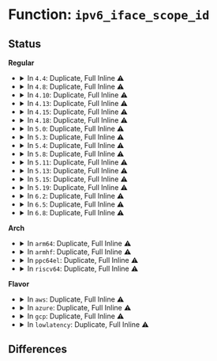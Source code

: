 # Function: <code>ipv6_iface_scope_id</code>

## Status
<b>Regular</b>
<ul>
<li>
<details>
<summary>In <code>4.4</code>: Duplicate, Full Inline ⚠️</summary>

**Collision:** Static Duplication

**Inline:** Full

**Transformation:** False

**Instances:**

```
In net/ipv4/ping.c (ffffffff817a3548)
Location: include/net/ipv6.h:361
Inline: True
Inline callers:
  - net/ipv4/ping.c:ping_recvmsg
```
```
In net/ipv6/af_inet6.c (ffffffff817c2ab9)
Location: include/net/ipv6.h:361
Inline: True
Inline callers:
  - net/ipv6/af_inet6.c:inet6_getname
```
```
In net/ipv6/udp.c (ffffffff817e312b)
Location: include/net/ipv6.h:361
Inline: True
Inline callers:
  - net/ipv6/udp.c:udpv6_recvmsg
```
```
In net/ipv6/raw.c (ffffffff817e5753)
Location: include/net/ipv6.h:361
Inline: True
Inline callers:
  - net/ipv6/raw.c:rawv6_recvmsg
```
```
In net/ipv6/datagram.c (ffffffff817f5489)
Location: include/net/ipv6.h:361
Inline: True
Inline callers:
  - net/ipv6/datagram.c:ip6_datagram_recv_specific_ctl
  - net/ipv6/datagram.c:ipv6_recv_error
  - net/ipv6/datagram.c:ipv6_recv_error
```
```
In net/ipv6/inet6_connection_sock.c (ffffffff817f745e)
Location: include/net/ipv6.h:361
Inline: True
Inline callers:
  - net/ipv6/inet6_connection_sock.c:inet6_csk_addr2sockaddr
```
</details>
</li>
<li>
<details>
<summary>In <code>4.8</code>: Duplicate, Full Inline ⚠️</summary>

**Collision:** Static Duplication

**Inline:** Full

**Transformation:** False

**Instances:**

```
In net/ipv4/ping.c (ffffffff818105b0)
Location: include/net/ipv6.h:378
Inline: True
Inline callers:
  - net/ipv4/ping.c:ping_recvmsg
```
```
In net/ipv6/af_inet6.c (ffffffff8182fb19)
Location: include/net/ipv6.h:378
Inline: True
Inline callers:
  - net/ipv6/af_inet6.c:inet6_getname
```
```
In net/ipv6/udp.c (ffffffff818513c7)
Location: include/net/ipv6.h:378
Inline: True
Inline callers:
  - net/ipv6/udp.c:udpv6_recvmsg
```
```
In net/ipv6/raw.c (ffffffff81853a0c)
Location: include/net/ipv6.h:378
Inline: True
Inline callers:
  - net/ipv6/raw.c:rawv6_recvmsg
```
```
In net/ipv6/datagram.c (ffffffff8186454b)
Location: include/net/ipv6.h:378
Inline: True
Inline callers:
  - net/ipv6/datagram.c:ip6_datagram_recv_specific_ctl
  - net/ipv6/datagram.c:ipv6_recv_error
  - net/ipv6/datagram.c:ipv6_recv_error
```
```
In net/ipv6/inet6_connection_sock.c (ffffffff818665ae)
Location: include/net/ipv6.h:378
Inline: True
Inline callers:
  - net/ipv6/inet6_connection_sock.c:inet6_csk_addr2sockaddr
```
</details>
</li>
<li>
<details>
<summary>In <code>4.10</code>: Duplicate, Full Inline ⚠️</summary>

**Collision:** Static Duplication

**Inline:** Full

**Transformation:** False

**Instances:**

```
In net/ipv4/ping.c (ffffffff81841ab0)
Location: include/net/ipv6.h:378
Inline: True
Inline callers:
  - net/ipv4/ping.c:ping_recvmsg
```
```
In net/ipv6/af_inet6.c (ffffffff81861599)
Location: include/net/ipv6.h:378
Inline: True
Inline callers:
  - net/ipv6/af_inet6.c:inet6_getname
```
```
In net/ipv6/udp.c (ffffffff818833c9)
Location: include/net/ipv6.h:378
Inline: True
Inline callers:
  - net/ipv6/udp.c:udpv6_recvmsg
```
```
In net/ipv6/raw.c (ffffffff8188571c)
Location: include/net/ipv6.h:378
Inline: True
Inline callers:
  - net/ipv6/raw.c:rawv6_recvmsg
```
```
In net/ipv6/datagram.c (ffffffff81896cc0)
Location: include/net/ipv6.h:378
Inline: True
Inline callers:
  - net/ipv6/datagram.c:ip6_datagram_recv_specific_ctl
  - net/ipv6/datagram.c:ipv6_recv_error
  - net/ipv6/datagram.c:ipv6_recv_error
```
```
In net/ipv6/inet6_connection_sock.c (ffffffff81898c9e)
Location: include/net/ipv6.h:378
Inline: True
Inline callers:
  - net/ipv6/inet6_connection_sock.c:inet6_csk_addr2sockaddr
```
</details>
</li>
<li>
<details>
<summary>In <code>4.13</code>: Duplicate, Full Inline ⚠️</summary>

**Collision:** Static Duplication

**Inline:** Full

**Transformation:** False

**Instances:**

```
In net/ipv4/ping.c (ffffffff81863200)
Location: include/net/ipv6.h:379
Inline: True
Inline callers:
  - net/ipv4/ping.c:ping_recvmsg
```
```
In net/ipv6/af_inet6.c (ffffffff81885cdb)
Location: include/net/ipv6.h:379
Inline: True
Inline callers:
  - net/ipv6/af_inet6.c:inet6_getname
```
```
In net/ipv6/udp.c (ffffffff818a808d)
Location: include/net/ipv6.h:379
Inline: True
Inline callers:
  - net/ipv6/udp.c:udpv6_recvmsg
```
```
In net/ipv6/raw.c (ffffffff818abae5)
Location: include/net/ipv6.h:379
Inline: True
Inline callers:
  - net/ipv6/raw.c:rawv6_recvmsg
```
```
In net/ipv6/datagram.c (ffffffff818bd208)
Location: include/net/ipv6.h:379
Inline: True
Inline callers:
  - net/ipv6/datagram.c:ip6_datagram_recv_specific_ctl
  - net/ipv6/datagram.c:ipv6_recv_error
  - net/ipv6/datagram.c:ipv6_recv_error
```
```
In net/ipv6/inet6_connection_sock.c (ffffffff818beea0)
Location: include/net/ipv6.h:379
Inline: True
Inline callers:
  - net/ipv6/inet6_connection_sock.c:inet6_csk_addr2sockaddr
```
</details>
</li>
<li>
<details>
<summary>In <code>4.15</code>: Duplicate, Full Inline ⚠️</summary>

**Collision:** Static Duplication

**Inline:** Full

**Transformation:** False

**Instances:**

```
In net/ipv4/ping.c (ffffffff818e3330)
Location: include/net/ipv6.h:420
Inline: True
Inline callers:
  - net/ipv4/ping.c:ping_recvmsg
```
```
In net/ipv6/af_inet6.c (ffffffff81906e8b)
Location: include/net/ipv6.h:420
Inline: True
Inline callers:
  - net/ipv6/af_inet6.c:inet6_getname
```
```
In net/ipv6/udp.c (ffffffff8192ab3d)
Location: include/net/ipv6.h:420
Inline: True
Inline callers:
  - net/ipv6/udp.c:udpv6_recvmsg
```
```
In net/ipv6/raw.c (ffffffff8192e6a5)
Location: include/net/ipv6.h:420
Inline: True
Inline callers:
  - net/ipv6/raw.c:rawv6_recvmsg
```
```
In net/ipv6/datagram.c (ffffffff81940328)
Location: include/net/ipv6.h:420
Inline: True
Inline callers:
  - net/ipv6/datagram.c:ip6_datagram_recv_specific_ctl
  - net/ipv6/datagram.c:ipv6_recv_error
  - net/ipv6/datagram.c:ipv6_recv_error
```
```
In net/ipv6/inet6_connection_sock.c (ffffffff81941fe0)
Location: include/net/ipv6.h:420
Inline: True
Inline callers:
  - net/ipv6/inet6_connection_sock.c:inet6_csk_addr2sockaddr
```
</details>
</li>
<li>
<details>
<summary>In <code>4.18</code>: Duplicate, Full Inline ⚠️</summary>

**Collision:** Static Duplication

**Inline:** Full

**Transformation:** False

**Instances:**

```
In net/ipv4/ping.c (ffffffff81939cc6)
Location: include/net/ipv6.h:408
Inline: True
Inline callers:
  - net/ipv4/ping.c:ping_recvmsg
```
```
In net/ipv6/af_inet6.c (ffffffff8195de6b)
Location: include/net/ipv6.h:408
Inline: True
Inline callers:
  - net/ipv6/af_inet6.c:inet6_getname
```
```
In net/ipv6/udp.c (ffffffff81982e50)
Location: include/net/ipv6.h:408
Inline: True
Inline callers:
  - net/ipv6/udp.c:udpv6_recvmsg
```
```
In net/ipv6/raw.c (ffffffff8198762a)
Location: include/net/ipv6.h:408
Inline: True
Inline callers:
  - net/ipv6/raw.c:rawv6_recvmsg
```
```
In net/ipv6/datagram.c (ffffffff81998ef1)
Location: include/net/ipv6.h:408
Inline: True
Inline callers:
  - net/ipv6/datagram.c:ip6_datagram_recv_specific_ctl
  - net/ipv6/datagram.c:ipv6_recv_error
  - net/ipv6/datagram.c:ipv6_recv_error
```
```
In net/ipv6/inet6_connection_sock.c (ffffffff8199ae1a)
Location: include/net/ipv6.h:408
Inline: True
Inline callers:
  - net/ipv6/inet6_connection_sock.c:inet6_csk_addr2sockaddr
```
</details>
</li>
<li>
<details>
<summary>In <code>5.0</code>: Duplicate, Full Inline ⚠️</summary>

**Collision:** Static Duplication

**Inline:** Full

**Transformation:** False

**Instances:**

```
In net/ipv4/ping.c (ffffffff81969953)
Location: include/net/ipv6.h:428
Inline: True
Inline callers:
  - net/ipv4/ping.c:ping_recvmsg
```
```
In net/ipv6/af_inet6.c (ffffffff819929ab)
Location: include/net/ipv6.h:428
Inline: True
Inline callers:
  - net/ipv6/af_inet6.c:inet6_getname
```
```
In net/ipv6/udp.c (ffffffff819b9507)
Location: include/net/ipv6.h:428
Inline: True
Inline callers:
  - net/ipv6/udp.c:udpv6_recvmsg
```
```
In net/ipv6/raw.c (ffffffff819bdc37)
Location: include/net/ipv6.h:428
Inline: True
Inline callers:
  - net/ipv6/raw.c:rawv6_recvmsg
```
```
In net/ipv6/datagram.c (ffffffff819cfa04)
Location: include/net/ipv6.h:428
Inline: True
Inline callers:
  - net/ipv6/datagram.c:ip6_datagram_recv_specific_ctl
  - net/ipv6/datagram.c:ipv6_recv_error
  - net/ipv6/datagram.c:ipv6_recv_error
```
```
In net/ipv6/inet6_connection_sock.c (ffffffff819d176a)
Location: include/net/ipv6.h:428
Inline: True
Inline callers:
  - net/ipv6/inet6_connection_sock.c:inet6_csk_addr2sockaddr
```
</details>
</li>
<li>
<details>
<summary>In <code>5.3</code>: Duplicate, Full Inline ⚠️</summary>

**Collision:** Static Duplication

**Inline:** Full

**Transformation:** False

**Instances:**

```
In net/ipv4/ping.c (ffffffff819d05d1)
Location: include/net/ipv6.h:486
Inline: True
Inline callers:
  - net/ipv4/ping.c:ping_recvmsg
```
```
In net/ipv6/af_inet6.c (ffffffff819fe2c7)
Location: include/net/ipv6.h:486
Inline: True
Inline callers:
  - net/ipv6/af_inet6.c:inet6_getname
```
```
In net/ipv6/udp.c (ffffffff81a28006)
Location: include/net/ipv6.h:486
Inline: True
Inline callers:
  - net/ipv6/udp.c:udpv6_recvmsg
```
```
In net/ipv6/raw.c (ffffffff81a2c71d)
Location: include/net/ipv6.h:486
Inline: True
Inline callers:
  - net/ipv6/raw.c:rawv6_recvmsg
```
```
In net/ipv6/datagram.c (ffffffff81a3e71b)
Location: include/net/ipv6.h:486
Inline: True
Inline callers:
  - net/ipv6/datagram.c:ip6_datagram_recv_specific_ctl
  - net/ipv6/datagram.c:ipv6_recv_error
  - net/ipv6/datagram.c:ipv6_recv_error
```
```
In net/ipv6/inet6_connection_sock.c (ffffffff81a4050a)
Location: include/net/ipv6.h:486
Inline: True
Inline callers:
  - net/ipv6/inet6_connection_sock.c:inet6_csk_addr2sockaddr
```
</details>
</li>
<li>
<details>
<summary>In <code>5.4</code>: Duplicate, Full Inline ⚠️</summary>

**Collision:** Static Duplication

**Inline:** Full

**Transformation:** False

**Instances:**

```
In net/ipv4/ping.c (ffffffff81a07121)
Location: include/net/ipv6.h:486
Inline: True
Inline callers:
  - net/ipv4/ping.c:ping_recvmsg
```
```
In net/ipv6/af_inet6.c (ffffffff81a34eb7)
Location: include/net/ipv6.h:486
Inline: True
Inline callers:
  - net/ipv6/af_inet6.c:inet6_getname
```
```
In net/ipv6/udp.c (ffffffff81a5ea6f)
Location: include/net/ipv6.h:486
Inline: True
Inline callers:
  - net/ipv6/udp.c:udpv6_recvmsg
```
```
In net/ipv6/raw.c (ffffffff81a6325d)
Location: include/net/ipv6.h:486
Inline: True
Inline callers:
  - net/ipv6/raw.c:rawv6_recvmsg
```
```
In net/ipv6/datagram.c (ffffffff81a7538b)
Location: include/net/ipv6.h:486
Inline: True
Inline callers:
  - net/ipv6/datagram.c:ip6_datagram_recv_specific_ctl
  - net/ipv6/datagram.c:ipv6_recv_error
  - net/ipv6/datagram.c:ipv6_recv_error
```
```
In net/ipv6/inet6_connection_sock.c (ffffffff81a7717a)
Location: include/net/ipv6.h:486
Inline: True
Inline callers:
  - net/ipv6/inet6_connection_sock.c:inet6_csk_addr2sockaddr
```
</details>
</li>
<li>
<details>
<summary>In <code>5.8</code>: Duplicate, Full Inline ⚠️</summary>

**Collision:** Static Duplication

**Inline:** Full

**Transformation:** False

**Instances:**

```
In net/ipv4/ping.c (ffffffff81af7721)
Location: include/net/ipv6.h:486
Inline: True
Inline callers:
  - net/ipv4/ping.c:ping_recvmsg
```
```
In net/ipv6/af_inet6.c (ffffffff81b29d3e)
Location: include/net/ipv6.h:486
Inline: True
Inline callers:
  - net/ipv6/af_inet6.c:inet6_getname
```
```
In net/ipv6/udp.c (ffffffff81b57fd4)
Location: include/net/ipv6.h:486
Inline: True
Inline callers:
  - net/ipv6/udp.c:udpv6_recvmsg
```
```
In net/ipv6/raw.c (ffffffff81b5c1ad)
Location: include/net/ipv6.h:486
Inline: True
Inline callers:
  - net/ipv6/raw.c:rawv6_recvmsg
```
```
In net/ipv6/datagram.c (ffffffff81b6f5c7)
Location: include/net/ipv6.h:486
Inline: True
Inline callers:
  - net/ipv6/datagram.c:ip6_datagram_recv_specific_ctl
  - net/ipv6/datagram.c:ipv6_recv_error
  - net/ipv6/datagram.c:ipv6_recv_error
```
```
In net/ipv6/inet6_connection_sock.c (ffffffff81b7142a)
Location: include/net/ipv6.h:486
Inline: True
Inline callers:
  - net/ipv6/inet6_connection_sock.c:inet6_csk_addr2sockaddr
```
</details>
</li>
<li>
<details>
<summary>In <code>5.11</code>: Duplicate, Full Inline ⚠️</summary>

**Collision:** Static Duplication

**Inline:** Full

**Transformation:** False

**Instances:**

```
In net/ipv4/ping.c (ffffffff81b04601)
Location: include/net/ipv6.h:486
Inline: True
Inline callers:
  - net/ipv4/ping.c:ping_recvmsg
```
```
In net/ipv6/af_inet6.c (ffffffff81b3867e)
Location: include/net/ipv6.h:486
Inline: True
Inline callers:
  - net/ipv6/af_inet6.c:inet6_getname
```
```
In net/ipv6/udp.c (ffffffff81b66679)
Location: include/net/ipv6.h:486
Inline: True
Inline callers:
  - net/ipv6/udp.c:udpv6_recvmsg
```
```
In net/ipv6/raw.c (ffffffff81b6a89d)
Location: include/net/ipv6.h:486
Inline: True
Inline callers:
  - net/ipv6/raw.c:rawv6_recvmsg
```
```
In net/ipv6/datagram.c (ffffffff81b7e0f7)
Location: include/net/ipv6.h:486
Inline: True
Inline callers:
  - net/ipv6/datagram.c:ip6_datagram_recv_specific_ctl
  - net/ipv6/datagram.c:ipv6_recv_error
  - net/ipv6/datagram.c:ipv6_recv_error
```
```
In net/ipv6/inet6_connection_sock.c (ffffffff81b8009a)
Location: include/net/ipv6.h:486
Inline: True
Inline callers:
  - net/ipv6/inet6_connection_sock.c:inet6_csk_addr2sockaddr
```
</details>
</li>
<li>
<details>
<summary>In <code>5.13</code>: Duplicate, Full Inline ⚠️</summary>

**Collision:** Static Duplication

**Inline:** Full

**Transformation:** False

**Instances:**

```
In net/ipv4/ping.c (ffffffff81aef611)
Location: include/net/ipv6.h:487
Inline: True
Inline callers:
  - net/ipv4/ping.c:ping_recvmsg
```
```
In net/ipv6/af_inet6.c (ffffffff81b2632b)
Location: include/net/ipv6.h:487
Inline: True
Inline callers:
  - net/ipv6/af_inet6.c:inet6_getname
```
```
In net/ipv6/udp.c (ffffffff81b5480c)
Location: include/net/ipv6.h:487
Inline: True
Inline callers:
  - net/ipv6/udp.c:udpv6_recvmsg
```
```
In net/ipv6/raw.c (ffffffff81b58e3d)
Location: include/net/ipv6.h:487
Inline: True
Inline callers:
  - net/ipv6/raw.c:rawv6_recvmsg
```
```
In net/ipv6/datagram.c (ffffffff81b6ccd7)
Location: include/net/ipv6.h:487
Inline: True
Inline callers:
  - net/ipv6/datagram.c:ip6_datagram_recv_specific_ctl
  - net/ipv6/datagram.c:ipv6_recv_error
  - net/ipv6/datagram.c:ipv6_recv_error
```
```
In net/ipv6/inet6_connection_sock.c (ffffffff81b6ec9a)
Location: include/net/ipv6.h:487
Inline: True
Inline callers:
  - net/ipv6/inet6_connection_sock.c:inet6_csk_addr2sockaddr
```
</details>
</li>
<li>
<details>
<summary>In <code>5.15</code>: Duplicate, Full Inline ⚠️</summary>

**Collision:** Static Duplication

**Inline:** Full

**Transformation:** False

**Instances:**

```
In net/ipv4/ping.c (ffffffff81bb0b9e)
Location: include/net/ipv6.h:490
Inline: True
Inline callers:
  - net/ipv4/ping.c:ping_recvmsg
```
```
In net/ipv6/af_inet6.c (ffffffff81becee8)
Location: include/net/ipv6.h:490
Inline: True
Inline callers:
  - net/ipv6/af_inet6.c:inet6_getname
```
```
In net/ipv6/udp.c (ffffffff81c1bca9)
Location: include/net/ipv6.h:490
Inline: True
Inline callers:
  - net/ipv6/udp.c:udpv6_recvmsg
```
```
In net/ipv6/raw.c (ffffffff81c203f5)
Location: include/net/ipv6.h:490
Inline: True
Inline callers:
  - net/ipv6/raw.c:rawv6_recvmsg
```
```
In net/ipv6/datagram.c (ffffffff81c34b91)
Location: include/net/ipv6.h:490
Inline: True
Inline callers:
  - net/ipv6/datagram.c:ip6_datagram_recv_specific_ctl
  - net/ipv6/datagram.c:ipv6_recv_error
  - net/ipv6/datagram.c:ipv6_recv_error
```
```
In net/ipv6/inet6_connection_sock.c (ffffffff81c36bba)
Location: include/net/ipv6.h:490
Inline: True
Inline callers:
  - net/ipv6/inet6_connection_sock.c:inet6_csk_addr2sockaddr
```
</details>
</li>
<li>
<details>
<summary>In <code>5.19</code>: Duplicate, Full Inline ⚠️</summary>

**Collision:** Static Duplication

**Inline:** Full

**Transformation:** False

**Instances:**

```
In net/ipv4/ping.c (ffffffff81d44103)
Location: include/net/ipv6.h:544
Inline: True
Inline callers:
  - net/ipv4/ping.c:ping_recvmsg
```
```
In net/ipv6/af_inet6.c (ffffffff81d855d8)
Location: include/net/ipv6.h:544
Inline: True
Inline callers:
  - net/ipv6/af_inet6.c:inet6_getname
```
```
In net/ipv6/udp.c (ffffffff81db8442)
Location: include/net/ipv6.h:544
Inline: True
Inline callers:
  - net/ipv6/udp.c:udpv6_recvmsg
```
```
In net/ipv6/raw.c (ffffffff81dbd15c)
Location: include/net/ipv6.h:544
Inline: True
Inline callers:
  - net/ipv6/raw.c:rawv6_recvmsg
```
```
In net/ipv6/datagram.c (ffffffff81dd2535)
Location: include/net/ipv6.h:544
Inline: True
Inline callers:
  - net/ipv6/datagram.c:ip6_datagram_recv_specific_ctl
  - net/ipv6/datagram.c:ipv6_recv_error
  - net/ipv6/datagram.c:ipv6_recv_error
```
```
In net/ipv6/inet6_connection_sock.c (ffffffff81dd46ca)
Location: include/net/ipv6.h:544
Inline: True
Inline callers:
  - net/ipv6/inet6_connection_sock.c:inet6_csk_addr2sockaddr
```
</details>
</li>
<li>
<details>
<summary>In <code>6.2</code>: Duplicate, Full Inline ⚠️</summary>

**Collision:** Static Duplication

**Inline:** Full

**Transformation:** False

**Instances:**

```
In net/ipv4/ping.c (ffffffff81f0d5d2)
Location: include/net/ipv6.h:577
Inline: True
Inline callers:
  - net/ipv4/ping.c:ping_recvmsg
```
```
In net/ipv6/af_inet6.c (ffffffff81f53088)
Location: include/net/ipv6.h:577
Inline: True
Inline callers:
  - net/ipv6/af_inet6.c:inet6_getname
```
```
In net/ipv6/udp.c (ffffffff81f8847b)
Location: include/net/ipv6.h:577
Inline: True
Inline callers:
  - net/ipv6/udp.c:udpv6_recvmsg
```
```
In net/ipv6/raw.c (ffffffff81f8d17c)
Location: include/net/ipv6.h:577
Inline: True
Inline callers:
  - net/ipv6/raw.c:rawv6_recvmsg
```
```
In net/ipv6/datagram.c (ffffffff81fa39b5)
Location: include/net/ipv6.h:577
Inline: True
Inline callers:
  - net/ipv6/datagram.c:ip6_datagram_recv_specific_ctl
  - net/ipv6/datagram.c:ipv6_recv_error
  - net/ipv6/datagram.c:ipv6_recv_error
```
```
In net/ipv6/inet6_connection_sock.c (ffffffff81fa5d2a)
Location: include/net/ipv6.h:577
Inline: True
Inline callers:
  - net/ipv6/inet6_connection_sock.c:inet6_csk_addr2sockaddr
```
</details>
</li>
<li>
<details>
<summary>In <code>6.5</code>: Duplicate, Full Inline ⚠️</summary>

**Collision:** Static Duplication

**Inline:** Full

**Transformation:** False

**Instances:**

```
In net/ipv4/ping.c (ffffffff81f6d234)
Location: include/net/ipv6.h:578
Inline: True
Inline callers:
  - net/ipv4/ping.c:ping_recvmsg
```
```
In net/ipv6/af_inet6.c (ffffffff81fb2a5d)
Location: include/net/ipv6.h:578
Inline: True
Inline callers:
  - net/ipv6/af_inet6.c:inet6_getname
```
```
In net/ipv6/udp.c (ffffffff81fe8d8b)
Location: include/net/ipv6.h:578
Inline: True
Inline callers:
  - net/ipv6/udp.c:udpv6_recvmsg
```
```
In net/ipv6/raw.c (ffffffff81fed94c)
Location: include/net/ipv6.h:578
Inline: True
Inline callers:
  - net/ipv6/raw.c:rawv6_recvmsg
```
```
In net/ipv6/datagram.c (ffffffff82004294)
Location: include/net/ipv6.h:578
Inline: True
Inline callers:
  - net/ipv6/datagram.c:ip6_datagram_recv_specific_ctl
  - net/ipv6/datagram.c:ipv6_recv_error
  - net/ipv6/datagram.c:ipv6_recv_error
```
```
In net/ipv6/inet6_connection_sock.c (ffffffff8200659a)
Location: include/net/ipv6.h:578
Inline: True
Inline callers:
  - net/ipv6/inet6_connection_sock.c:inet6_csk_addr2sockaddr
```
</details>
</li>
<li>
<details>
<summary>In <code>6.8</code>: Duplicate, Full Inline ⚠️</summary>

**Collision:** Static Duplication

**Inline:** Full

**Transformation:** False

**Instances:**

```
In net/ipv4/ping.c (ffffffff82033988)
Location: include/net/ipv6.h:578
Inline: True
Inline callers:
  - net/ipv4/ping.c:ping_recvmsg
```
```
In net/ipv6/af_inet6.c (ffffffff82080214)
Location: include/net/ipv6.h:578
Inline: True
Inline callers:
  - net/ipv6/af_inet6.c:inet6_getname
```
```
In net/ipv6/udp.c (ffffffff820b68b7)
Location: include/net/ipv6.h:578
Inline: True
Inline callers:
  - net/ipv6/udp.c:udpv6_recvmsg
```
```
In net/ipv6/raw.c (ffffffff820bb55c)
Location: include/net/ipv6.h:578
Inline: True
Inline callers:
  - net/ipv6/raw.c:rawv6_recvmsg
```
```
In net/ipv6/datagram.c (ffffffff820d3054)
Location: include/net/ipv6.h:578
Inline: True
Inline callers:
  - net/ipv6/datagram.c:ip6_datagram_recv_specific_ctl
  - net/ipv6/datagram.c:ipv6_recv_error
  - net/ipv6/datagram.c:ipv6_recv_error
```
```
In net/ipv6/inet6_connection_sock.c (ffffffff820d53fa)
Location: include/net/ipv6.h:578
Inline: True
Inline callers:
  - net/ipv6/inet6_connection_sock.c:inet6_csk_addr2sockaddr
```
</details>
</li>
</ul>
<b>Arch</b>
<ul>
<li>
<details>
<summary>In <code>arm64</code>: Duplicate, Full Inline ⚠️</summary>

**Collision:** Static Duplication

**Inline:** Full

**Transformation:** False

**Instances:**

```
In net/ipv4/ping.c (ffff800010cc0040)
Location: include/net/ipv6.h:486
Inline: True
Inline callers:
  - net/ipv4/ping.c:ping_recvmsg
```
```
In net/ipv6/af_inet6.c (ffff800010cf5960)
Location: include/net/ipv6.h:486
Inline: True
Inline callers:
  - net/ipv6/af_inet6.c:inet6_getname
```
```
In net/ipv6/udp.c (ffff800010d25f2c)
Location: include/net/ipv6.h:486
Inline: True
Inline callers:
  - net/ipv6/udp.c:udpv6_recvmsg
```
```
In net/ipv6/raw.c (ffff800010d28570)
Location: include/net/ipv6.h:486
Inline: True
Inline callers:
  - net/ipv6/raw.c:rawv6_recvmsg
```
```
In net/ipv6/datagram.c (ffff800010d3dd40)
Location: include/net/ipv6.h:486
Inline: True
Inline callers:
  - net/ipv6/datagram.c:ip6_datagram_recv_specific_ctl
  - net/ipv6/datagram.c:ipv6_recv_error
  - net/ipv6/datagram.c:ipv6_recv_error
```
```
In net/ipv6/inet6_connection_sock.c (ffff800010d40808)
Location: include/net/ipv6.h:486
Inline: True
Inline callers:
  - net/ipv6/inet6_connection_sock.c:inet6_csk_addr2sockaddr
```
</details>
</li>
<li>
<details>
<summary>In <code>armhf</code>: Duplicate, Full Inline ⚠️</summary>

**Collision:** Static Duplication

**Inline:** Full

**Transformation:** False

**Instances:**

```
In net/ipv4/ping.c (c0dcc528)
Location: include/net/ipv6.h:486
Inline: True
Inline callers:
  - net/ipv4/ping.c:ping_recvmsg
```
```
In net/ipv6/af_inet6.c (c0dfc3a8)
Location: include/net/ipv6.h:486
Inline: True
Inline callers:
  - net/ipv6/af_inet6.c:inet6_getname
```
```
In net/ipv6/udp.c (c0e2a36c)
Location: include/net/ipv6.h:486
Inline: True
Inline callers:
  - net/ipv6/udp.c:udpv6_recvmsg
```
```
In net/ipv6/raw.c (c0e2d630)
Location: include/net/ipv6.h:486
Inline: True
Inline callers:
  - net/ipv6/raw.c:rawv6_recvmsg
```
```
In net/ipv6/datagram.c (c0e40ff8)
Location: include/net/ipv6.h:486
Inline: True
Inline callers:
  - net/ipv6/datagram.c:ip6_datagram_recv_specific_ctl
  - net/ipv6/datagram.c:ipv6_recv_error
  - net/ipv6/datagram.c:ipv6_recv_error
```
```
In net/ipv6/inet6_connection_sock.c (c0e43204)
Location: include/net/ipv6.h:486
Inline: True
Inline callers:
  - net/ipv6/inet6_connection_sock.c:inet6_csk_addr2sockaddr
```
</details>
</li>
<li>
<details>
<summary>In <code>ppc64el</code>: Duplicate, Full Inline ⚠️</summary>

**Collision:** Static Duplication

**Inline:** Full

**Transformation:** False

**Instances:**

```
In net/ipv4/ping.c (c000000000ddb3d8)
Location: include/net/ipv6.h:486
Inline: True
Inline callers:
  - net/ipv4/ping.c:ping_recvmsg
```
```
In net/ipv6/af_inet6.c (c000000000e1bb74)
Location: include/net/ipv6.h:486
Inline: True
Inline callers:
  - net/ipv6/af_inet6.c:inet6_getname
```
```
In net/ipv6/udp.c (c000000000e53ca8)
Location: include/net/ipv6.h:486
Inline: True
Inline callers:
  - net/ipv6/udp.c:udpv6_recvmsg
```
```
In net/ipv6/raw.c (c000000000e5991c)
Location: include/net/ipv6.h:486
Inline: True
Inline callers:
  - net/ipv6/raw.c:rawv6_recvmsg
```
```
In net/ipv6/datagram.c (c000000000e72284)
Location: include/net/ipv6.h:486
Inline: True
Inline callers:
  - net/ipv6/datagram.c:ip6_datagram_recv_specific_ctl
  - net/ipv6/datagram.c:ipv6_recv_error
  - net/ipv6/datagram.c:ipv6_recv_error
```
```
In net/ipv6/inet6_connection_sock.c (c000000000e74e0c)
Location: include/net/ipv6.h:486
Inline: True
Inline callers:
  - net/ipv6/inet6_connection_sock.c:inet6_csk_addr2sockaddr
```
</details>
</li>
<li>
<details>
<summary>In <code>riscv64</code>: Duplicate, Full Inline ⚠️</summary>

**Collision:** Static Duplication

**Inline:** Full

**Transformation:** False

**Instances:**

```
In net/ipv4/ping.c (ffffffe000816ad6)
Location: include/net/ipv6.h:486
Inline: True
Inline callers:
  - net/ipv4/ping.c:ping_recvmsg
```
```
In net/ipv6/af_inet6.c (ffffffe0008412ec)
Location: include/net/ipv6.h:486
Inline: True
Inline callers:
  - net/ipv6/af_inet6.c:inet6_getname
```
```
In net/ipv6/udp.c (ffffffe0008652b2)
Location: include/net/ipv6.h:486
Inline: True
Inline callers:
  - net/ipv6/udp.c:udpv6_recvmsg
```
```
In net/ipv6/raw.c (ffffffe000869df4)
Location: include/net/ipv6.h:486
Inline: True
Inline callers:
  - net/ipv6/raw.c:rawv6_recvmsg
```
```
In net/ipv6/datagram.c (ffffffe00087a366)
Location: include/net/ipv6.h:486
Inline: True
Inline callers:
  - net/ipv6/datagram.c:ip6_datagram_recv_specific_ctl
  - net/ipv6/datagram.c:ipv6_recv_error
  - net/ipv6/datagram.c:ipv6_recv_error
```
```
In net/ipv6/inet6_connection_sock.c (ffffffe00087c0ee)
Location: include/net/ipv6.h:486
Inline: True
Inline callers:
  - net/ipv6/inet6_connection_sock.c:inet6_csk_addr2sockaddr
```
</details>
</li>
</ul>
<b>Flavor</b>
<ul>
<li>
<details>
<summary>In <code>aws</code>: Duplicate, Full Inline ⚠️</summary>

**Collision:** Static Duplication

**Inline:** Full

**Transformation:** False

**Instances:**

```
In net/ipv4/ping.c (ffffffff819a6ec1)
Location: include/net/ipv6.h:486
Inline: True
Inline callers:
  - net/ipv4/ping.c:ping_recvmsg
```
```
In net/ipv6/af_inet6.c (ffffffff819d4547)
Location: include/net/ipv6.h:486
Inline: True
Inline callers:
  - net/ipv6/af_inet6.c:inet6_getname
```
```
In net/ipv6/udp.c (ffffffff819fe0ff)
Location: include/net/ipv6.h:486
Inline: True
Inline callers:
  - net/ipv6/udp.c:udpv6_recvmsg
```
```
In net/ipv6/raw.c (ffffffff81a028ed)
Location: include/net/ipv6.h:486
Inline: True
Inline callers:
  - net/ipv6/raw.c:rawv6_recvmsg
```
```
In net/ipv6/datagram.c (ffffffff81a14a1b)
Location: include/net/ipv6.h:486
Inline: True
Inline callers:
  - net/ipv6/datagram.c:ip6_datagram_recv_specific_ctl
  - net/ipv6/datagram.c:ipv6_recv_error
  - net/ipv6/datagram.c:ipv6_recv_error
```
```
In net/ipv6/inet6_connection_sock.c (ffffffff81a1680a)
Location: include/net/ipv6.h:486
Inline: True
Inline callers:
  - net/ipv6/inet6_connection_sock.c:inet6_csk_addr2sockaddr
```
</details>
</li>
<li>
<details>
<summary>In <code>azure</code>: Duplicate, Full Inline ⚠️</summary>

**Collision:** Static Duplication

**Inline:** Full

**Transformation:** False

**Instances:**

```
In net/ipv4/ping.c (ffffffff81960981)
Location: include/net/ipv6.h:486
Inline: True
Inline callers:
  - net/ipv4/ping.c:ping_recvmsg
```
```
In net/ipv6/af_inet6.c (ffffffff81991307)
Location: include/net/ipv6.h:486
Inline: True
Inline callers:
  - net/ipv6/af_inet6.c:inet6_getname
```
```
In net/ipv6/udp.c (ffffffff819baebf)
Location: include/net/ipv6.h:486
Inline: True
Inline callers:
  - net/ipv6/udp.c:udpv6_recvmsg
```
```
In net/ipv6/raw.c (ffffffff819bf6ad)
Location: include/net/ipv6.h:486
Inline: True
Inline callers:
  - net/ipv6/raw.c:rawv6_recvmsg
```
```
In net/ipv6/datagram.c (ffffffff819d17db)
Location: include/net/ipv6.h:486
Inline: True
Inline callers:
  - net/ipv6/datagram.c:ip6_datagram_recv_specific_ctl
  - net/ipv6/datagram.c:ipv6_recv_error
  - net/ipv6/datagram.c:ipv6_recv_error
```
```
In net/ipv6/inet6_connection_sock.c (ffffffff819d35ca)
Location: include/net/ipv6.h:486
Inline: True
Inline callers:
  - net/ipv6/inet6_connection_sock.c:inet6_csk_addr2sockaddr
```
</details>
</li>
<li>
<details>
<summary>In <code>gcp</code>: Duplicate, Full Inline ⚠️</summary>

**Collision:** Static Duplication

**Inline:** Full

**Transformation:** False

**Instances:**

```
In net/netfilter/nf_conntrack_proto.c (ffffffff819a456f)
Location: include/net/ipv6.h:486
Inline: True
Inline callers:
  - net/netfilter/nf_conntrack_proto.c:ipv6_getorigdst
```
```
In net/ipv4/ping.c (ffffffff81a11761)
Location: include/net/ipv6.h:486
Inline: True
Inline callers:
  - net/ipv4/ping.c:ping_recvmsg
```
```
In net/ipv6/af_inet6.c (ffffffff81a3efc7)
Location: include/net/ipv6.h:486
Inline: True
Inline callers:
  - net/ipv6/af_inet6.c:inet6_getname
```
```
In net/ipv6/udp.c (ffffffff81a68b7f)
Location: include/net/ipv6.h:486
Inline: True
Inline callers:
  - net/ipv6/udp.c:udpv6_recvmsg
```
```
In net/ipv6/raw.c (ffffffff81a6d36d)
Location: include/net/ipv6.h:486
Inline: True
Inline callers:
  - net/ipv6/raw.c:rawv6_recvmsg
```
```
In net/ipv6/datagram.c (ffffffff81a7f49b)
Location: include/net/ipv6.h:486
Inline: True
Inline callers:
  - net/ipv6/datagram.c:ip6_datagram_recv_specific_ctl
  - net/ipv6/datagram.c:ipv6_recv_error
  - net/ipv6/datagram.c:ipv6_recv_error
```
```
In net/ipv6/inet6_connection_sock.c (ffffffff81a8128a)
Location: include/net/ipv6.h:486
Inline: True
Inline callers:
  - net/ipv6/inet6_connection_sock.c:inet6_csk_addr2sockaddr
```
</details>
</li>
<li>
<details>
<summary>In <code>lowlatency</code>: Duplicate, Full Inline ⚠️</summary>

**Collision:** Static Duplication

**Inline:** Full

**Transformation:** False

**Instances:**

```
In net/ipv4/ping.c (ffffffff81a1c0d1)
Location: include/net/ipv6.h:486
Inline: True
Inline callers:
  - net/ipv4/ping.c:ping_recvmsg
```
```
In net/ipv6/af_inet6.c (ffffffff81a4aa87)
Location: include/net/ipv6.h:486
Inline: True
Inline callers:
  - net/ipv6/af_inet6.c:inet6_getname
```
```
In net/ipv6/udp.c (ffffffff81a7516a)
Location: include/net/ipv6.h:486
Inline: True
Inline callers:
  - net/ipv6/udp.c:udpv6_recvmsg
```
```
In net/ipv6/raw.c (ffffffff81a7998d)
Location: include/net/ipv6.h:486
Inline: True
Inline callers:
  - net/ipv6/raw.c:rawv6_recvmsg
```
```
In net/ipv6/datagram.c (ffffffff81a8bd5b)
Location: include/net/ipv6.h:486
Inline: True
Inline callers:
  - net/ipv6/datagram.c:ip6_datagram_recv_specific_ctl
  - net/ipv6/datagram.c:ipv6_recv_error
  - net/ipv6/datagram.c:ipv6_recv_error
```
```
In net/ipv6/inet6_connection_sock.c (ffffffff81a8db5a)
Location: include/net/ipv6.h:486
Inline: True
Inline callers:
  - net/ipv6/inet6_connection_sock.c:inet6_csk_addr2sockaddr
```
</details>
</li>
</ul>

## Differences
